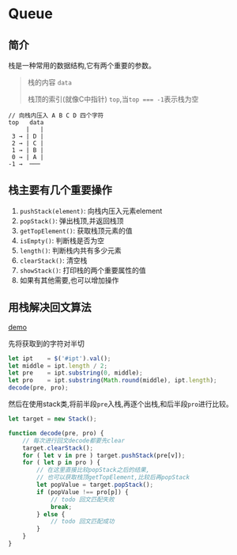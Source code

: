 # Queue

## 简介
栈是一种常用的数据结构,它有两个重要的参数。
> 栈的内容 `data`
> 
> 栈顶的索引(就像C中指针) `top`,当`top === -1`表示栈为空

```
// 向栈内压入 A B C D 四个字符
top   data
     |   | 
 3 → | D | 
 2 → | C |
 1 → | B |
 0 → | A |
-1 →  ───
```

## 栈主要有几个重要操作
1. `pushStack(element)`: 向栈内压入元素element
2. `popStack()`: 弹出栈顶,并返回栈顶
3. `getTopElement()`: 获取栈顶元素的值
4. `isEmpty()`: 判断栈是否为空
5. `length()`: 判断栈内共有多少元素
6. `clearStack()`: 清空栈
7. `showStack()`: 打印栈的两个重要属性的值
8. 如果有其他需要,也可以增加操作

## 用栈解决回文算法
[demo](plalindrome.html)

先将获取到的字符对半切
```js
let ipt    = $('#ipt').val();
let middle = ipt.length / 2;
let pre    = ipt.substring(0, middle);
let pro    = ipt.substring(Math.round(middle), ipt.length);
decode(pre, pro);
```
然后在使用stack类,将前半段`pre`入栈,再逐个出栈,和后半段`pro`进行比较。
```js
let target = new Stack();

function decode(pre, pro) {
	// 每次进行回文decode都要先clear
	target.clearStack();
	for ( let v in pre ) target.pushStack(pre[v]);
	for ( let p in pro ) {
		// 在这里直接比较popStack之后的结果,
		// 也可以获取栈顶getTopElement,比较后再popStack
		let popValue = target.popStack();
		if (popValue !== pro[p]) {
			// todo 回文匹配失败
			break;
		} else {
			// todo 回文匹配成功
		}
	}
}
```
